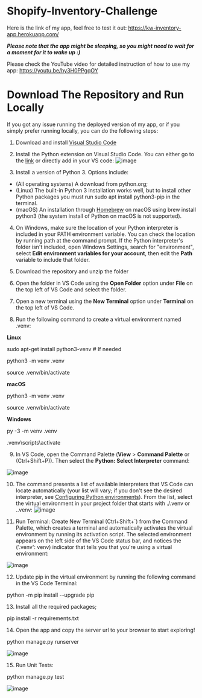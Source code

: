# Shopify-Inventory-Challenge

Here is the link of my app, feel free to test it out: https://kw-inventory-app.herokuapp.com/

***Please note that the app might be sleeping, so you might need to wait for a moment for it to wake up :)***


Please check the YouTube video for detailed instruction of how to use my app: https://youtu.be/hy3H0PPgqOY


# Download The Repository and Run Locally

If you got any issue running the deployed version of my app, or if you simply prefer running locally, you can do the following steps:

1. Download and install [Visual Studio Code](https://code.visualstudio.com/)

2. Install the Python extension on Visual Studio Code. You can either go to the [link](https://marketplace.visualstudio.com/items?itemName=ms-python.python) or directly add in your VS code:
![image](https://user-images.githubusercontent.com/64152297/148977219-df0cd4e8-4bdf-4825-aff8-d03ad9edbc22.png)

3. Install a version of Python 3. Options include: 
  - (All operating systems) A download from python.org;
  - (Linux) The built-in Python 3 installation works well, but to install other Python packages you must run sudo apt install python3-pip in the terminal.
  - (macOS) An installation through [Homebrew](https://brew.sh/) on macOS using brew install python3 (the system install of Python on macOS is not supported).

4. On Windows, make sure the location of your Python interpreter is included in your PATH environment variable. You can check the location by running path at the command prompt. If the Python interpreter's folder isn't included, open Windows Settings, search for "environment", select **Edit environment variables for your account**, then edit the **Path** variable to include that folder.

5. Download the repository and unzip the folder
6. Open the folder in VS Code using the **Open Folder** option under **File** on the top left of VS Code and select the folder.
7. Open a new terminal using the **New Terminal** option under **Terminal** on the top left of VS Code.
8. Run the following command to create a virtual environment named .venv:

**Linux**

sudo apt-get install python3-venv    # If needed

python3 -m venv .venv

source .venv/bin/activate


**macOS**

python3 -m venv .venv

source .venv/bin/activate

**Windows**

py -3 -m venv .venv

.venv\scripts\activate

9. In VS Code, open the Command Palette (**View** > **Command Palette** or (Ctrl+Shift+P)). Then select the **Python: Select Interpreter** command:
 
![image](https://user-images.githubusercontent.com/64152297/148978774-54ce5129-afea-4a2f-a098-b6d026caa3fd.png)

10. The command presents a list of available interpreters that VS Code can locate automatically (your list will vary; if you don't see the desired interpreter, see [Configuring Python environments](https://code.visualstudio.com/docs/python/environments)). From the list, select the virtual environment in your project folder that starts with ./.venv or .\.venv:
![image](https://user-images.githubusercontent.com/64152297/148978901-8198329f-ffaf-4f8b-9787-01f6872c3473.png)

11. Run Terminal: Create New Terminal (Ctrl+Shift+`) from the Command Palette, which creates a terminal and automatically activates the virtual environment by running its activation script. The selected environment appears on the left side of the VS Code status bar, and notices the ('.venv': venv) indicator that tells you that you're using a virtual environment:

![image](https://user-images.githubusercontent.com/64152297/148979011-f3e6b631-9896-4649-aa06-6fbec3f7c94c.png)


12. Update pip in the virtual environment by running the following command in the VS Code Terminal:

python -m pip install --upgrade pip

13. Install all the required packages;

pip install -r requirements.txt

14. Open the app and copy the server url to your browser to start exploring!

python manage.py runserver

![image](https://user-images.githubusercontent.com/64152297/148980312-e3dc1dbf-960b-4429-8a30-b2d1c35b760b.png)

15. Run Unit Tests:

python manage.py test

![image](https://user-images.githubusercontent.com/64152297/148983620-8ec3f338-9626-4147-950f-d7b5f519dbc4.png)
